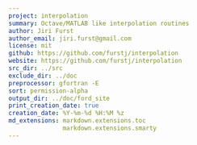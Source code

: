 ```yaml
---
project: interpolation
summary: Octave/MATLAB like interpolation routines
author: Jiri Furst
author_email: jiri.furst@gmail.com
license: mit
github: https://github.com/furstj/interpolation
website: https://github.com/furstj/interpolation
src_dir: ../src
exclude_dir: ../doc
preprocessor: gfortran -E
sort: permission-alpha
output_dir: ../doc/ford_site
print_creation_date: true
creation_date: %Y-%m-%d %H:%M %z
md_extensions: markdown.extensions.toc
               markdown.extensions.smarty
---
```

